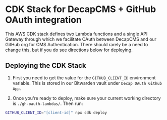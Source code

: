 # CDK Stack for DecapCMS + GitHub OAuth integration

This AWS CDK stack defines two Lambda functions and a single API Gateway through which we facilitate OAuth between DecapCMS and our GitHub org for CMS Authentication. There should rarely be a need to change this, but if you do see directions below for deploying.

## Deploying the CDK Stack

1. First you need to get the value for the `GITHUB_CLIENT_ID` environment variable. This is stored in our Bitwarden vault under `Decap OAuth Github App`.

2. Once you're ready to deploy, make sure your current working directory is `./gh-oauth-lambdas/`. Then run:

```sh
GITHUB_CLIENT_ID="[client-id]" npx cdk deploy
```
